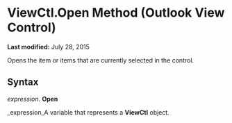 
# ViewCtl.Open Method (Outlook View Control)

 **Last modified:** July 28, 2015

Opens the item or items that are currently selected in the control.

## Syntax

 _expression_. **Open**

 _expression_A variable that represents a  **ViewCtl** object.

